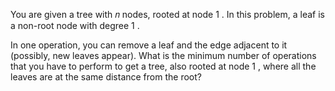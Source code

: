 You are given a tree with 𝑛
 nodes, rooted at node 1
. In this problem, a leaf is a non-root node with degree 1
.

In one operation, you can remove a leaf and the edge adjacent to it (possibly, new leaves appear). What is the minimum number of operations that you have to perform to get a tree, also rooted at node 1
, where all the leaves are at the same distance from the root?